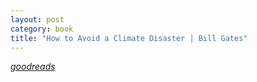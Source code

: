 ```yaml
---
layout: post
category: book
title: "How to Avoid a Climate Disaster | Bill Gates"
---
```


_[goodreads]()_

